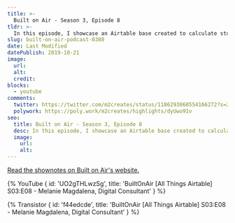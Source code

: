 ```yaml
---
title: >-
  Built on Air - Season 3, Episode 8
tldr: >-
  In this episode, I showcase an Airtable base created to calculate student assessment scores; and detail how I get data in the right spots.
slug: built-on-air-podcast-0308
date: Last Modified
datePublish: 2019-10-21
image:
  url:
  alt: 
  credit: 
blocks: 
  - youtube
comments:
  twitter: https://twitter.com/m2creates/status/1186293060554166272?s=20&t=xY0Rxt_STAuaJNZ29cCtAQ
  polywork: https://poly.work/m2creates/highlights/dyUwo91v
seo:
  title: Built on Air - Season 3, Episode 8
  desc: In this episode, I showcase an Airtable base created to calculate student assessment scores; and detail how I get data in the right spots.
  image:
    url:
    alt:
---
```


[Read the shownotes on Built on Air's website.](https://builtonair.com/builtonair-s03e08-melanie-magdalena-digital-consultant/)

{% YouTube { id: 'UO2gTHLwzSg', title: 'BuiltOnAir [All Things Airtable] S03:E08 - Melanie Magdalena, Digital Consultant' } %}

{% Transistor { id: 'f44edcde', title: 'BuiltOnAir [All Things Airtable] S03:E08 - Melanie Magdalena, Digital Consultant' } %}
